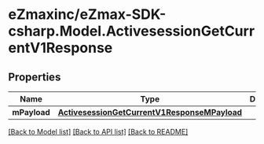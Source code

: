 
# eZmaxinc/eZmax-SDK-csharp.Model.ActivesessionGetCurrentV1Response

## Properties

Name | Type | Description | Notes
------------ | ------------- | ------------- | -------------
**mPayload** | [**ActivesessionGetCurrentV1ResponseMPayload**](ActivesessionGetCurrentV1ResponseMPayload.md) |  | 

[[Back to Model list]](../README.md#documentation-for-models)
[[Back to API list]](../README.md#documentation-for-api-endpoints)
[[Back to README]](../README.md)

